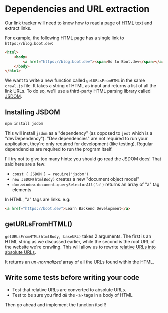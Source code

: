 # Dependencies and URL extraction

Our link tracker will need to know how to read a page of [HTML](https://developer.mozilla.org/en-US/docs/Learn/Getting_started_with_the_web/HTML_basics) text and extract links.

For example, the following HTML page has a single link to `https://blog.boot.dev`:

```html
<html>
    <body>
        <a href="https://blog.boot.dev"><span>Go to Boot.dev</span></a>
    </body>
</html>
```

We want to write a new function called `getURLsFromHTML` in the same `crawl.js` file. It takes a string of HTML as input and returns a list of all the link URLs. To do so, we'll use a third-party HTML parsing library called [JSDOM](https://github.com/jsdom/jsdom).

## Installing JSDOM

```bash
npm install jsdom
```

This will install `jsdom` as a "dependency" (as opposed to `jest` which is a "devDependency"). "Dev dependencies" are not required to run your application, they're only required for development (like testing). Regular dependencies are required to run the program itself.

I'll try not to give too many hints: you should go read the JSDOM docs! That said here are a few:

* `const { JSDOM } = require('jsdom')`
* `new JSDOM(htmlBody)` creates a new "document object model"
* `dom.window.document.querySelectorAll('a')` returns an array of "a" tag elements

In HTML, "a" tags are links. e.g:

```html
<a href="https://boot.dev">Learn Backend Development</a>
```

## getURLsFromHTML()

`getURLsFromHTML(htmlBody, baseURL)` takes 2 arguments. The first is an HTML string as we discussed earlier, while the second is the root URL of the website we're crawling. This will allow us to rewrite [relative URLs into absolute URLs](https://www.seoclarity.net/resources/knowledgebase/difference-relative-absolute-url-15325/).

It returns an *un-normalized* array of all the URLs found within the HTML.

## Write some tests before writing your code

* Test that relative URLs are converted to absolute URLs.
* Test to be sure you find *all* the `<a>` tags in a body of HTML

Then go ahead and implement the function itself!
